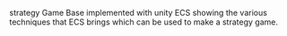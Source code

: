 strategy Game Base implemented with unity ECS showing the various techniques that ECS brings which can be used to make a strategy game.
